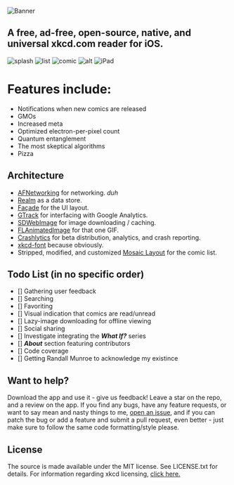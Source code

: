 
![Banner](Screenshots/banner.png)

## A free, ad-free, open-source, native, and universal xkcd.com reader for iOS.

![splash](Screenshots/splash.png)
![list](Screenshots/list.png)
![comic](Screenshots/comic.png)
![alt](Screenshots/alt.png)
![iPad](Screenshots/iPad.png)

# Features include:

- Notifications when new comics are released
- GMOs
- Increased meta
- Optimized electron-per-pixel count
- Quantum entanglement
- The most skeptical algorithms
- Pizza

## Architecture

- [AFNetworking](https://github.com/AFNetworking/AFNetworking) for networking. *duh*
- [Realm](https://github.com/realm/realm-cocoa) as a data store.
- [Façade](https://github.com/mamaral/Facade) for the UI layout.
- [GTrack](https://github.com/gemr/GTrack) for interfacing with Google Analytics.
- [SDWebImage](https://github.com/rs/SDWebImage) for image downloading / caching.
- [FLAnimatedImage](https://github.com/Flipboard/FLAnimatedImage) for that one GIF.
- [Crashlytics](https://try.crashlytics.com/) for beta distribution, analytics, and crash reporting.
- [xkcd-font](https://github.com/ipython/xkcd-font) because obviously.
- Stripped, modified, and customized [Mosaic Layout](https://github.com/betzerra/MosaicLayout) for the comic list.

## Todo List (in no specific order)

- [] Gathering user feedback
- [] Searching
- [] Favoriting
- [] Visual indication that comics are read/unread
- [] Lazy-image downloading for offline viewing
- [] Social sharing
- [] Investigate integrating the ***What If?*** series
- [] ***About*** section featuring contributors
- [] Code coverage
- [] Getting Randall Munroe to acknowledge my existince

## Want to help?

Download the app and use it - give us feedback! Leave a star on the repo, and a review on the app. If you find any bugs, have any feature requests, or want to say mean and nasty things to me, [open an issue](https://github.com/mamaral/xkcd-Open-Source/issues/new), and if you can patch the bug or add a feature and submit a pull request, even better - just make sure to follow the same code formatting/style please.


## License

The source is made available under the MIT license. See LICENSE.txt for details. For information regarding xkcd licensing, [click here.](http://xkcd.com/license.html)
